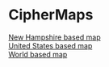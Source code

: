 # CipherMaps

[New Hampshire based map](./treasuremap.html?region=NH)  
[United States based map](./treasuremap.html?region=US)  
[World based map](./treasuremap.html?region=WORLD)  

